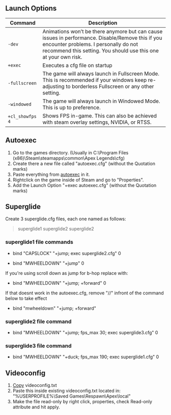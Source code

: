 ## Launch Options

| **Command**  | **Description** |
| ------------- | ------------- |
| `-dev`  | Animations won’t be there anymore but can cause issues in performance. Disable/Remove this if you encounter problems. I personally do not recommend this setting. You should use this one at your own risk.|
| `+exec`  | Executes a cfg file on startup  |
| `-fullscreen` | The game will always launch in Fullscreen Mode. This is recommended if your windows keep re-adjusting to borderless Fullscreen or any other setting. |
| `-windowed` | The game will always launch in Windowed Mode. This is up to preference.
| `+cl_showfps 4` | Shows FPS in-game. This can also be achieved with steam overlay settings, NVIDIA, or RTSS.|


## Autoexec
1. Go to the games directory. (Usually in C:\Program Files (x86)\Steam\steamapps\common\Apex Legends\cfg)
2. Create there a new file called "autoexec.cfg" (without the Quotation marks)
3. Paste everything from [autoexec](https://raw.githubusercontent.com/deaFPS/apex-configs-by-deafps/master/autoexec.cfg) in it.
4. Rightclick on the game inside of Steam and go to "Properties".
5. Add the Launch Option "+exec autoexec.cfg" (without the Quotation marks)

## Superglide
Create 3 superglide.cfg files, each one named as follows:
> superglide1
> superglide2
> superglide2

### superglide1 file commands

- bind "CAPSLOCK" "+jump; exec superglide2.cfg" 0

- bind "MWHEELDOWN" "+jump" 0

If you're using scroll down as jump for b-hop replace with:

- bind "MWHEELDOWN" "+jump; +forward" 0

If that doesnt work in the autoexec.cfg, remove "//" infront of the command below to take effect 

- bind "mwheeldown" "+jump; +forward"	
### superglide2 file command

- bind "MWHEELDOWN" "+jump; fps_max 30; exec superglide3.cfg" 0

### superglide3 file command

- bind "MWHEELDOWN" "+duck; fps_max 190; exec superglide1.cfg" 0

## Videoconfig
1. [Copy](https://raw.githubusercontent.com/fvives99/autoexec-2022/main/Videoconfig/videoconfig.txt) videoconfig.txt
2. Paste this inside existing videoconfig.txt located in: "%USERPROFILE%\Saved Games\Respawn\Apex\local"
3. Make the file read-only by right click, properties, check Read-only attribute and hit apply.
